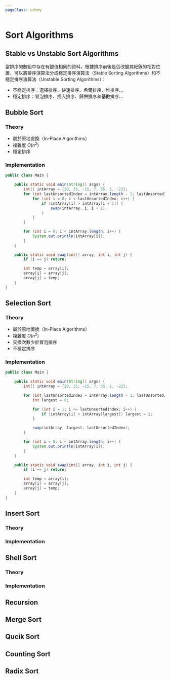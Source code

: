```yaml
---
pageClass: udemy
---
```


# Sort Algorithms

## Stable vs Unstable Sort Algorithms

當排序的數組中存在有鍵值相同的資料，根據排序前後是否改變其紀錄的相對位置，可以將排序演算法分成穩定排序演算法（Stable Sorting Algorithms）和不穩定排序演算法（Unstable Sorting Algorithms）：

- 不穩定排序：選擇排序、快速排序、希爾排序、堆排序…
- 穩定排序：冒泡排序、插入排序、歸併排序和基數排序…

## Bubble Sort

### Theory

- 屬於原地置換（In-Place Algorithms）
- 複雜度 $O(n^2)$
- 穩定排序

### Implementation

```java
public class Main {

    public static void main(String[] args) {
        int[] intArray = {20, 35, -15, 7, 55, 1, -22};
        for (int lastUnsortedIndex = intArray.length - 1; lastUnsortedIndex > 0; lastUnsortedIndex--) {
            for (int i = 0; i < lastUnsortedIndex; i++) {
                if (intArray[i] > intArray[i + 1]) {
                    swap(intArray, i, i + 1);
                }
            }
        }

        for (int i = 0; i < intArray.length; i++) {
            System.out.println(intArray[i]);
        }
    }

    public static void swap(int[] array, int i, int j) {
        if (i == j) return;

        int temp = array[i];
        array[i] = array[j];
        array[j] = temp;
    }
}
```

## Selection Sort

### Theory

- 屬於原地置換（In-Place Algorithms）
- 複雜度 $O(n^2)$
- 交換次數少於冒泡排序
- 不穩定排序

### Implementation

```java
public class Main {

    public static void main(String[] args) {
        int[] intArray = {20, 35, -15, 7, 55, 1, -22};

        for (int lastUnsortedIndex = intArray.length - 1; lastUnsortedIndex > 0; lastUnsortedIndex--) {
            int largest = 0;

            for (int i = 1; i <= lastUnsortedIndex; i++) {
                if (intArray[i] > intArray[largest]) largest = i;
            }

            swap(intArray, largest, lastUnsortedIndex);
        }

        for (int i = 0; i < intArray.length; i++) {
            System.out.println(intArray[i]);
        }
    }

    public static void swap(int[] array, int i, int j) {
        if (i == j) return;

        int temp = array[i];
        array[i] = array[j];
        array[j] = temp;
    }
}
```

## Insert Sort

### Theory

### Implementation

## Shell Sort

### Theory

### Implementation

## Recursion

## Merge Sort

## Qucik Sort

## Counting Sort

## Radix Sort
